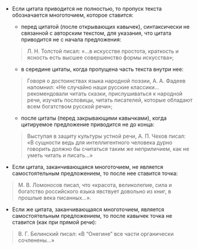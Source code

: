 - Если цитата приводится не полностью, то пропуск текста обозначается многоточием, которое ставится:
	- перед цитатой (после открывающих кавычек), синтаксически не связанной с авторским текстом, для указания, что цитата приводится не с начала предложения:
	> Л. Н. Толстой писал: «…в искусстве простота, краткость и ясность есть высшее совершенство формы искусства»;
	- в середине цитаты, когда пропущена часть текста внутри нее:
	> Говоря о достоинствах языка народной поэзии, А. А. Фадеев напомнил: «Не случайно наши русские классики… рекомендовали читать сказки, прислушиваться к народной речи, изучать пословицы, читать писателей, которые обладают всем богатством русской речи»;
	- после цитаты (перед закрывающими кавычками), когда цитируемое предложение приводится не до конца:
	> Выступая в защиту культуры устной речи, А. П. Чехов писал: «В сущности ведь для интеллигентного человека дурно говорить должно бы считаться таким же неприличием, как не уметь читать и писать…»

- Если цитата, заканчивающаяся многоточием, не является самостоятельным предложением, то после нее ставится точка:
> М. В. Ломоносов писал, что «красота, великолепие, сила и богатство российского языка явствует довольно из книг, в прошлые века писанных…».

- Если же цитата, заканчивающаяся многоточием, является самостоятельным предложением, то после кавычек точка не ставится (как при прямой речи):
> В. Г. Белинский писал: «В “Онегине” все части органически сочленены…»

